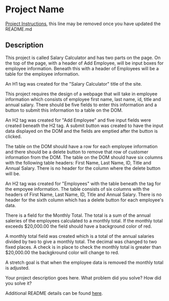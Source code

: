 # Project Name

[Project Instructions](./INSTRUCTIONS.md), this line may be removed once you have updated the README.md

## Description

This project is called Salary Calculator and has two parts on the page. On the top of the page, with a header of Add Employee, will be input boxes for employee information. Beneath this with a header of Employees will be a table for the employee information.

An H1 tag was created for the "Salary Calculator" title of the site. 
 
 This project requires the design of a webpage that will take in employee information which consists of employee first name, last name, id, title and annual salary. There should be five fields to enter this information and a button to submit this information to a table on the DOM.
 
 An H2 tag was created for "Add Employee" and five input fields were created beneath the H2 tag. A submit button was created to have the input data displayed on the DOM and the fields are emptied after the button is clicked.
 
 The table on the DOM should have a row for each employee information and there should be a delete button to remove that row of customer information from the DOM. 
 The table on the DOM should have six columns with the following table headers: First Name, Last Name, ID, Title and Annual Salary. There is no header for the column where the delete button will be.

 An H2 tag was created for "Employees" with the table beneath the tag for the empoyee information. The table consists of six columns with the headers of First Name, Last Name, ID, Title and Annual Salary. There is no header for the sixth column which has a delete button for each employee's data.

There is a field for the Monthly Total. The total is a sum of the annual saleries of the employees calculated to a monthly total. If the monthly total exceeds $20,000.00 the field should have a background color of red.

A monthly total field was created which is a total of the annual salaries divided by two to give a monthly total. The decimal was changed to two fixed places. A check is in place to check the monthly total is greater than $20,000.00 the backgkround color will change to red.

A stretch goal is that when the employee data is removed the monthly total is adjusted.



Your project description goes here. What problem did you solve? How did you solve it?

Additional README details can be found [here](https://github.com/PrimeAcademy/readme-template/blob/master/README.md).

